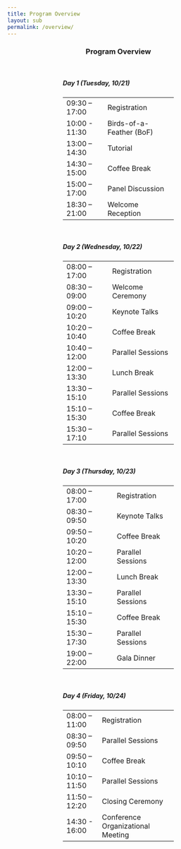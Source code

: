 ```yaml
---
title: Program Overview
layout: sub
permalink: /overview/
---
```


<h3 style="text-align: center;">Program Overview</h3>
<br>
<style>
/* 限制表格和标题的宽度并居中显示 */
.centered-content {
    width: 50%; /* 你可以根据需要调整宽度 */
    margin: 0 auto; /* 内容居中 */
    text-align: left; /* 标题左对齐 */
}

.centered-content h5 {
    border-bottom: 1px solid #ccc; /* 添加浅灰色的线条 */
    padding-bottom: 5px; /* 增加一点下边距 */
    margin-bottom: 10px; /* 使标题与内容稍微分隔 */
    font-size: 18px; /* 调整字体大小 */
}

.news-table {
    width: 100%;
    border-collapse: collapse;
}

.news-table tr td:nth-child(1) {
    font-weight: bold;
    width: 20em;
}

.news-table tr td:nth-child(2) {
    width: 55em;
}

.news-table tr td {
    border-bottom: 1px solid #ccc; /* 添加浅灰色的线 */
    padding: 1px 0; /* 缩小上下填充，减少行高 */
    font-size: 14px; /* 调整字体大小 */
    width: 100%; /* 确保单元格宽度一致 */
}

.news-table tr {
    width: 100%;
}

.coffee-break {
    background-color: #f9f2d7; /* 浅黄色 */
}

.lunch-break {
    background-color: #e4bfa5; /* 浅棕色 */
}

.welcome-reception, .gala-dinner {
    background-color: #e3ede3; /* 浅绿色 */
}
</style>

<div class="centered-content">
    <h5 id="tuesday-november-5th">Day 1 (Tuesday, 10/21)</h5>
    <table class="news-table">
      <tbody>
        <tr>
          <td>09:30 – 17:00</td>
          <td>Registration</td>
        </tr>
        <tr>
          <td>10:00 - 11:30</td>
          <td>Birds-of-a-Feather (BoF)</td>
        </tr>
        <tr>
          <td>13:00 – 14:30</td>
          <td>Tutorial</td>
        </tr>
        <tr class="coffee-break">
          <td>14:30 – 15:00</td>
          <td>Coffee Break</td>
        </tr>
        <tr>
          <td>15:00 – 17:00</td>
          <td>Panel Discussion</td>
        </tr>
        <tr class="welcome-reception">
          <td>18:30 – 21:00</td>
          <td>Welcome Reception</td>
        </tr>
      </tbody>
    </table>
</div>
<br>
<div class="centered-content">
    <h5 id="wednesday-november-6th">Day 2 (Wednesday, 10/22)</h5>
    <table class="news-table">
      <tbody>
        <tr>
          <td>08:00 – 17:00</td>
          <td>Registration</td>
        </tr>
        <tr>
          <td>08:30 – 09:00</td>
          <td>Welcome Ceremony</td>
        </tr>
        <tr>
          <td>09:00 – 10:20</td>
          <td>Keynote Talks</td>
        </tr>
        <tr class="coffee-break">
          <td>10:20 – 10:40</td>
          <td>Coffee Break</td>
        </tr>
        <tr>
          <td>10:40 – 12:00</td>
          <td>Parallel Sessions</td>
        </tr>
        <tr class="lunch-break">
          <td>12:00 – 13:30</td>
          <td>Lunch Break</td>
        </tr>
        <tr>
          <td>13:30 – 15:10</td>
          <td>Parallel Sessions</td>
        </tr>
        <tr class="coffee-break">
          <td>15:10 – 15:30</td>
          <td>Coffee Break</td>
        </tr>
        <tr>
          <td>15:30 – 17:10</td>
          <td>Parallel Sessions</td>
        </tr>
      </tbody>
    </table>
</div>
<br>
<div class="centered-content">
    <h5 id="thursday-november-7th">Day 3 (Thursday, 10/23)</h5>
    <table class="news-table">
      <tbody>
        <tr>
          <td>08:00 – 17:00</td>
          <td>Registration</td>
        </tr>
        <tr>
          <td>08:30 – 09:50</td>
          <td>Keynote Talks</td>
        </tr>
        <tr class="coffee-break">
          <td>09:50 – 10:20</td>
          <td>Coffee Break</td>
        </tr>
        <tr>
          <td>10:20 – 12:00</td>
          <td>Parallel Sessions</td>
        </tr>
        <tr class="lunch-break">
          <td>12:00 – 13:30</td>
          <td>Lunch Break</td>
        </tr>
        <tr>
          <td>13:30 – 15:10</td>
          <td>Parallel Sessions</td>
        </tr>
        <tr class="coffee-break">
          <td>15:10 – 15:30</td>
          <td>Coffee Break</td>
        </tr>
        <tr>
          <td>15:30 – 17:30</td>
          <td>Parallel Sessions</td>
        </tr>
        <tr class="gala-dinner">
          <td>19:00 – 22:00</td>
          <td>Gala Dinner</td>
        </tr>
      </tbody>
    </table>
</div>
<br>
<div class="centered-content">
    <h5 id="friday-november-8th">Day 4 (Friday, 10/24)</h5>
    <table class="news-table">
      <tbody>
        <tr>
          <td>08:00 – 11:00</td>
          <td>Registration</td>
        </tr>
        <tr>
          <td>08:30 – 09:50</td>
          <td>Parallel Sessions</td>
        </tr>
        <tr class="coffee-break">
          <td>09:50 – 10:10</td>
          <td>Coffee Break</td>
        </tr>
        <tr>
          <td>10:10 – 11:50</td>
          <td>Parallel Sessions</td>
        </tr>
        <tr>
          <td>11:50 – 12:20</td>
          <td>Closing Ceremony</td>
        </tr>
        <tr>
          <td>14:30 - 16:00</td>
          <td>Conference Organizational Meeting</td>
        </tr>
      </tbody>
    </table>
</div>
